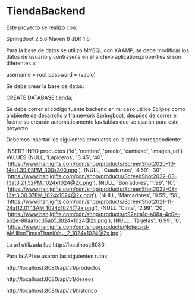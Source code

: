 # TiendaBackend

Este proyecto se realizó con: 

SpringBoot 2.5.6
Maven 8
JDK 1.8

Para la base de datos se utilizó MYSQL con XAAMP, se debe modificar los datos de usuario y contraseña en el archivo aplication.properties si son diferentes a:

username = root
password = (vacío)

Se debe crear la base de datos:

CREATE DATABASE tienda;

Se debe correr el código fuente backend en mi caso utilice Eclipse como ambiente de desarrollo y  framework Springboot, despúes de correr el fuente se crearán automáticamente las tablas que se usarán para este proyecto.

Debemos insertar los siguientes productos en la tabla correspondiente:

INSERT INTO productos ('id', 'nombre', 'precio', 'cantidad', 'imagen_url') VALUES (NULL, 'Lapiceros', '3.45', '40', 'https://www.hanjigifts.com/cdn/shop/products/ScreenShot2020-10-14at1.39.03PM_300x300.png'), (NULL, 'Cuadernos', '4.59', '30', 'https://www.hanjigifts.com/cdn/shop/products/ScreenShot2022-08-13at3.21.52PM_1024x1024@2x.png'), (NULL, 'Borradores', '1.99', '10', 'https://www.hanjigifts.com/cdn/shop/products/ScreenShot2022-08-12at3.00.37PM_1024x1024@2x.png'), (NULL, 'Marcadores', '9.55', '50', 'https://www.hanjigifts.com/cdn/shop/products/ScreenShot2021-11-24at12.01.13AM_1024x1024@2x.png'), (NULL, 'Cinta', '2.99', '20', 'https://www.hanjigifts.com/cdn/shop/products/c92eca1c-a08a-4c0e-a62e-88aa1bc35ab5_1024x1024@2x.png'), (NULL, 'Tarjetas', '6.99', '0', 'https://www.hanjigifts.com/cdn/shop/products/Notecard-AMillionTimesThankYou_2_1024x1024@2x.jpg')

La url utilizada fue http://localhost:8080

Para la API se usaron las siguientes rutas:

http://localhost:8080/api/v1/productos

http://localhost:8080/api/v1/deseos

http://localhost:8080/api/v1/historico